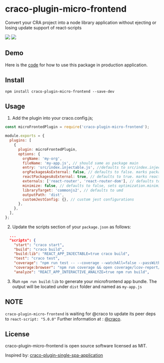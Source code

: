 # craco-plugin-micro-frontend

Convert your CRA project into a node library application without ejecting or losing update support of react-scripts

![](https://img.shields.io/npm/v/craco-plugin-micro-frontend.svg?style=flat)
![](https://img.shields.io/npm/dt/craco-plugin-micro-frontend.svg?style=flat)


## Demo

Here is the [code](https://github.com/m-nathani/react-bootstrap) for how to use this package in production application.

## Install

```
npm install craco-plugin-micro-frontend --save-dev
```

## Usage

1. Add the plugin into your craco.config.js;

```js
const microFrontedPlugin = require('craco-plugin-micro-frontend');

module.exports = {
  plugins: [
    {
      plugin: microFrontedPlugin,
      options: {
        orgName: 'my-org',
        fileName: 'my-app.js', // should same as package main
        entry: 'src/index.injectable.js', //defaults to src/index.injectable.js,
        orgPackagesAsExternal: false, // defaults to false. marks packages that has @my-org prefix as external so they are not included in the bundle
        reactPackagesAsExternal: true, // defaults to true. marks react and react-dom as external so they are not included in the bundle
        externals: ['react-router', 'react-router-dom'], // defaults to []. marks the specified modules as external so they are not included in the bundle
        minimize: false, // defaults to false, sets optimization.minimize value
        libraryTarget: 'commonjs2', // defaults to umd
        outputPath: 'dist',
        customJestConfig: {}, // custom jest configurations
      },
    },
  ],
};
```

2. Update the scripts section of your `package.json` as follows:

```json
  ...
  "scripts": {
    "start": "craco start",
    "build": "craco build",
    "build:lib": "REACT_APP_INJECTABLE=true craco build",
    "test": "craco test",
    "coverage": "npm run test -- --coverage --watchAll=false --passWithNoTests",
    "coverage:browser": "npm run coverage && open coverage/lcov-report/index.html",
    "analyze": "REACT_APP_INTERACTIVE_ANALYZE=true npm run build",
```

3. Run `npm run build:lib` to generate your microfrontend app bundle. The output will be located under `dist` folder and named as `my-app.js`

## NOTE

`craco-plugin-micro-frontend` is waiting for @craco to update its peer deps to `react-script: "5.0.0"`
Further information at : [@craco](https://github.com/gsoft-inc/craco/issues/353).

## License

craco-plugin-micro-frontend is open source software licensed as MIT.

Inspired by: [craco-plugin-single-spa-application](https://github.com/hasanayan/craco-plugin-single-spa-application)
